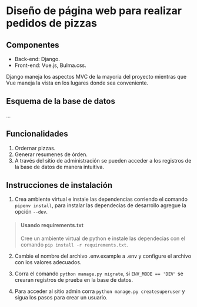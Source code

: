 # Diseño de página web para realizar pedidos de pizzas

## Componentes

* Back-end: Django.
* Front-end: Vue.js, Bulma.css.

Django maneja los aspectos MVC de la mayoria del proyecto mientras que Vue maneja la vista en los lugares donde sea conveniente.

## Esquema de la base de datos

...

## Funcionalidades

1. Ordernar pizzas.
2. Generar resumenes de órden.
2. A través del sitio de administración se  pueden acceder a los registros de la base de datos de manera intuitiva.

## Instrucciones de instalación

1. Crea ambiente virtual e instale las dependencias corriendo el comando `pipenv install`, para instalar las dependecias de desarrollo agregue la opción `--dev`.

> #### Usando requirements.txt
> 
> Cree un ambiente virtual de python e instale las dependecias con el comando `pip install -r requirements.txt`.

2. Cambie el nombre del archivo .env.example a .env y configure el archivo con los valores adecuados.

3. Corra el comando `python manage.py migrate`, si `ENV_MODE == 'DEV'` se crearan registros de prueba en la base de datos.

4. Para acceder al sitio admin corra `python manage.py createsuperuser` y sigua los pasos para crear un usuario.
